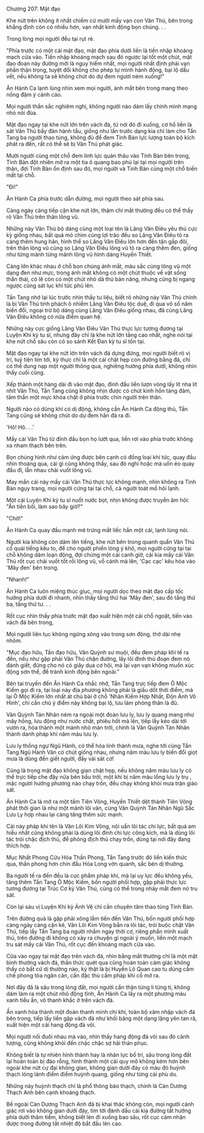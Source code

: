 




Chương 207: Mật đạo


Khe nứt trên không ít nhất chiếm cứ mười mấy vạn con Vân Thú, bên trong khẳng định còn có nhiều hơn, vạn nhất kinh động bọn chúng. . .

Trong lòng mọi người đều tại rụt rè.

"Phía trước có một cái mật đạo, mật đạo phía dưới liền là tiến nhập khoáng mạch cửa vào. Tiến nhập khoáng mạch sau đó ngược lại tốt một chút, mật đạo đoạn này đường mới là nguy hiểm nhất, mọi người nhất định phải vạn phần thận trọng, tuyệt đối không cho phép tự mình hành động, bại lộ dấu vết, nếu không ta sẽ không chút do dự đem ngươi ném xuống!"

Ân Hành Ca lạnh lùng nhìn xem mọi người, ánh mắt bên trong mang theo nồng đậm ý cảnh cáo.

Mọi người thần sắc nghiêm nghị, không người nào dám lấy chính mình mạng nhỏ nói đùa.

Mật đạo ngay tại khe nứt lớn trên vách đá, từ nơi đó đi xuống, cơ hồ liền là sát Vân Thú bầy đàn hành tẩu, giống như lần trước dạng kia chỉ làm cho Tần Tang ba người thao túng, không đủ để đem Tinh Bàn lực lượng toàn bộ kích phát ra đến, rất có thể sẽ bị Vân Thú phát giác.

Mười người cùng một chỗ đem linh lực quán thâu vào Tinh Bàn bên trong, Tinh Bàn đột nhiên mở ra một tia ô quang bao phủ lại tại mọi người trên thân, đợi Tinh Bàn ổn định sau đó, mọi người và Tinh Bàn cùng một chỗ biến mất tại chỗ.

"Đi!"

Ân Hành Ca phía trước dẫn đường, mọi người theo sát phía sau.

Càng ngày càng tiếp cận khe nứt lớn, thậm chí mắt thường đều có thể thấy rõ Vân Thú trên thân lông vũ.

Những này Vân Thú bộ dáng cùng một loại tên là Lăng Vân Điêu yêu thú cực kỳ giống nhau, bất quá mỏ chim cùng lợi trảo đều so Lăng Vân Điêu tỏ ra càng thêm hung hãn, hình thể so Lăng Vân Điêu lớn hơn đến tận gấp đôi, trên thân lông vũ cũng so Lăng Vân Điêu lông vũ tỏ ra càng thêm đen, giống như từng mảnh từng mảnh lông vũ hình dáng Huyền Thiết.

Càng lớn khác nhau ở chỗ bọn chúng ánh mắt, màu sắc cùng lông vũ một dạng đen như mực, trong ánh mắt không có một chút thuộc về vật sống thần thái, có lẽ còn có một chút nhỏ dã thú bản năng, nhưng cũng bị ngang ngược cùng sát lục khí tức phủ lên.

Tần Tang nhớ lại lúc trước nhìn thấy tư liệu, biết rõ những này Vân Thú chính là bị Vân Thú tinh phách ô nhiễm Lăng Vân Điêu tộc duệ, đi qua vô số năm biến đổi, ngoại trừ bộ dáng cùng Lăng Vân Điêu giống nhau, đã cùng Lăng Vân Điêu không có nửa điểm quan hệ.

Những này cực giống Lăng Vân Điêu Vân Thú thực lực tương đương tại Luyện Khí kỳ tu sĩ, nhưng đây chỉ là khe nứt lớn tầng cao nhất, nghe nói tại khe nứt chỗ sâu còn có so sánh Kết Đan kỳ tu sĩ tồn tại.

Mật đạo ngay tại khe nứt lớn trên vách đá dựng đứng, mọi người biết rõ vị trí, tuỳ tiện tìm tới, kỳ thực chỉ là một cái chật hẹp con đường bằng đá, chỉ có thể dung nạp một người thông qua, nghiêng hướng phía dưới, không nhìn thấy cuối cùng.

Xếp thành một hàng dài đi vào mật đạo, đỉnh đầu liền lượn vòng lấy lít nha lít nhít Vân Thú, Tần Tang cũng không nhịn được có chút kinh hồn táng đảm, tâm thần một mực khóa chặt ở phía trước chín người trên thân.

Người nào có dũng khí có dị động, không cần Ân Hành Ca động thủ, Tần Tang cũng sẽ không chút do dự đem hắn đá ra đi.

'Hô! Hô. . .'

Mấy cái Vân Thú từ đỉnh đầu bọn họ lướt qua, liền rơi vào phía trước không xa nham thạch bên trên.

Bọn chúng hình như cảm ứng được bên cạnh có đồng loại khí tức, quay đầu nhìn thoáng qua, cái gì cũng không thấy, sau đó nghi hoặc mà uốn éo quay đầu đi, lẫn nhau chải vuốt lông vũ.

May mắn cái này mấy cái Vân Thú thực lực không mạnh, nhìn không ra Tinh Bàn ngụy trang, mọi người cứng tại tại chỗ, cả người toát mồ hôi lạnh.

Một cái Luyện Khí kỳ tu sĩ nuốt nước bọt, nhịn không được truyền âm hỏi: "Ân tiền bối, làm sao bây giờ?"

"Chờ!"

Ân Hành Ca quay đầu mạnh mẽ trừng mắt liếc hắn một cái, lạnh lùng nói.

Người kia không còn dám lên tiếng, khe nứt bên trong quanh quẩn Vân Thú cổ quái tiếng kêu to, để cho người phiền lòng ý khô, mọi người cứng tại tại chỗ không dám loạn động, đợi chừng một cái canh giờ, cái kia mấy cái Vân Thú rốt cục chải vuốt tốt rồi lông vũ, vỗ cánh mà lên, 'Cạc cạc' kêu hòa vào 'Mây đen' bên trong.

"Nhanh!"

Ân Hành Ca luôn miệng thúc giục, mọi người dọc theo mật đạo cấp tốc hướng phía dưới đi nhanh, nhìn thấy tầng thứ hai 'Mây đen', sau đó tầng thứ ba, tầng thứ tư. . .

Rốt cục nhìn thấy phía trước mật đạo xuất hiện một cái chỗ ngoặt, tiến vào vách đá bên trong,

Mọi người liên tục không ngừng xông vào trong sơn động, thở dài nhẹ nhõm.

"Mục đạo hữu, Tần đạo hữu, Vân Quỳnh sư muội, đều đem pháp khí tế ra đến, nếu như gặp phải Vân Thú chặn đường, lấy lôi đình thủ đoạn đem nó đánh giết, đừng cho nó có giãy dụa cơ hội, mà lại vạn vạn không muốn xúc động sơn thể, để tránh kinh động bên ngoài."

Bên tai truyền đến Ân Hành Ca nhắc nhở, Tần Tang trực tiếp đem Ô Mộc Kiếm gọi đi ra, tại loại này địa phương không phải là giấu dốt thời điểm, mà lại Ô Mộc Kiếm lớn nhất át chủ bài ở chỗ 'Nhân Kiếm Hợp Nhất, Độn Ảnh Vô Hình', chỉ cần chú ý điểm này không bại lộ, lưu làm phòng thân là đủ.

Vân Quỳnh Tán Nhân ném ra ngoài một đoàn lưu ly, lưu ly quang mang như mây hồng, lưu động như nước chất, phiêu hốt mà lên, tiếp lấy kéo dài tới vươn ra, hóa thành một mảnh nhỏ màn trời, chính là Vân Quỳnh Tán Nhân thành danh pháp khí năm màu lưu ly.

Lưu ly thống ngự Ngũ Hành, có thể hóa linh thành mưa, nghe tới cùng Tần Tang Ngũ Hành Vân có chút giống nhau, nhưng năm màu lưu ly biến đổi giọt mưa là dùng đến giết người, đầy vải sát cơ!

Cũng là trong mật đạo không gian chật hẹp, nếu không năm màu lưu ly có thể trực tiếp che đậy nửa bên bầu trời, một khi bị năm màu lồng lưu ly trụ , mặc ngươi hướng phương nào chạy trốn, đều chạy không khỏi mưa trận giảo sát.

Ân Hành Ca là mở ra một tấm Tiên Võng, Huyền Thiết dệt thành Tiên Võng phát thời gian là như một mảnh lôi vân, cùng Vân Quỳnh Tán Nhân Ngũ Sắc Lưu Ly hợp nhau lại càng tăng thêm sức mạnh.

Cái này pháp khí tên là Vân Lôi Kim Võng, nội uẩn lôi tác chi lực, bất quá am hiểu nhất cũng không phải là dùng lôi đình chi lực công kích, mà là dùng lôi tác trói chặc địch thủ, để phòng địch thủ chạy trốn, dùng tại nơi đây đang thích hợp.

Mục Nhất Phong Cửu Hỏa Thần Phong, Tần Tang trước đó liền kiến thức qua, thần phong hơn chín đầu Hỏa Long vờn quanh, sắc bén dị thường.

Ba người tế ra đến đều là cực phẩm pháp khí, mà lại uy lực đều không yếu, tăng thêm Tần Tang Ô Mộc Kiếm, bốn người phối hợp, gặp phải thực lực tương đương tại Trúc Cơ kỳ Vân Thú, cũng có thể trong nháy mắt đem nó tru sát.

Còn lại sáu vị Luyện Khí kỳ Ảnh Vệ chỉ cần chuyên tâm thao túng Tinh Bàn.

Trên đường quả là gặp phải xông lầm tiến đến Vân Thú, bốn người phối hợp càng ngày càng cặn kẽ, Vân Lôi Kim Võng bắn ra lôi tác, trói buộc chặt Vân Thú, tiếp lấy Tần Tang ba người nhắm ngay thời cơ, riêng phần mình xuất thủ, trên đường đi không có xảy ra chuyện gì ngoài ý muốn, liền một mạch tru sát mấy cái Vân Thú, rốt cục đến khoáng mạch cửa vào.

Cửa vào ngay tại mật đạo trên vách đá, nhìn bằng mắt thường chỉ là một mặt bình thường vách đá, thần thức quét qua cũng hoàn toàn cảm giác không thấy có bất cứ dị thường nào, kỳ thật là bị Huyền Lô Quan cao tu dùng cấm chế phong tỏa ngăn cản, cần đặc thù cấm pháp khí cỗ mở ra.

Nơi đây đã là sâu trong lòng đất, mọi người cẩn thận từng li từng tí, không dám làm ra một chút nhỏ động tĩnh, Ân Hành Ca lấy ra một phương màu xanh tiểu ấn, vô thanh khắc ở trên vách đá.

Ấn xanh hóa thành một đoàn thanh minh chi khí, toàn bộ xâm nhập vách đá bên trong, tiếp lấy liền gặp vách đá như khối băng một dạng lặng yên tan rã, xuất hiện một cái hang động đá vôi.

Mọi người nối đuôi nhau mà vào, nhìn thấy hang động đá vôi sau đó cảnh tượng, cũng không khỏi đến chậc chậc sợ hãi thán phục.

Không biết là tự nhiên hình thành hay là nhân lực bố trí, sâu trong lòng đất lại hoàn toàn bị đào rỗng, hình thành một cái quy mô không kém hơn bên ngoài khe nứt cự đại không gian, không gian dưới đáy có màu đỏ huỳnh thạch lóng lánh điểm điểm huỳnh quang, giống như từng cái phù du.

Những này huỳnh thạch chỉ là phổ thông bảo thạch, chính là Càn Dương Thạch Anh bên cạnh khoáng thạch.

Bề ngoài Càn Dương Thạch Anh đã bị khai thác không còn, mọi người cảnh giác rơi vào không gian dưới đáy, tìm tới đánh dấu cái kia đường tắt hướng phía dưới thâm tiềm, không biết lẻn đi xuống bao sâu, rốt cục cảm nhận được trong đường tắt nhiệt độ bắt đầu lên cao.




